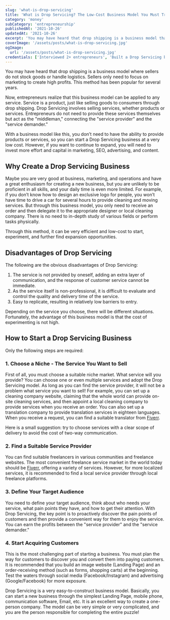 ```yaml
---
slug: 'what-is-drop-servicing'
title: 'What is Drop Servicing? The Low-Cost Business Model You Must Try!'
category: 'money'
subCategory: 'entrepreneurship'
publishedAt: '2021-10-26'
updatedAt: '2021-10-26'
excerpt: 'You may have heard that drop shipping is a business model that does not stock goods and handle logistics. Sellers only need to focus on marketing to create high profits. This method has been popular for several years. Now, entrepreneurs realize that this business model can be applied to any service...'
coverImage: '/assets/posts/what-is-drop-servicing.jpg'
ogImage: 
  url: '/assets/posts/what-is-drop-servicing.jpg'
credentials: ['Interviewed 2+ entrepreneurs', 'Built a Drop Servicing business']
---
```


You may have heard that drop shipping is a business model where sellers do not stock goods or handle logistics. Sellers only need to focus on marketing to create high profits. This method has been popular for several years.

Now, entrepreneurs realize that this business model can be applied to any service. Service is a product, just like selling goods to consumers through drop shipping. Drop Servicing involves selling services, whether products or services. Entrepreneurs do not need to provide these services themselves but act as the "middleman," connecting the "service provider" and the "service demander."

With a business model like this, you don’t need to have the ability to provide products or services, so you can start a Drop Servicing business at a very low cost. However, if you want to continue to expand, you will need to invest more effort and capital in marketing, SEO, advertising, and content.

## Why Create a Drop Servicing Business

Maybe you are very good at business, marketing, and operations and have a great enthusiasm for creating a new business, but you are unlikely to be proficient in all skills, and your daily time is even more limited. For example, if you don’t know how to design an exclusive logo for people, you won’t have time to drive a car for several hours to provide cleaning and moving services. But through this business model, you only need to receive an order and then delegate it to the appropriate designer or local cleaning company. There is no need to in-depth study of various fields or perform tasks physically.

Through this method, it can be very efficient and low-cost to start, experiment, and further find expansion opportunities.

## Disadvantages of Drop Servicing

The following are the obvious disadvantages of Drop Servicing:

1. The service is not provided by oneself, adding an extra layer of communication, and the response of customer service cannot be immediate.
2. As the service itself is non-professional, it is difficult to evaluate and control the quality and delivery time of the service.
3. Easy to replicate, resulting in relatively low barriers to entry.

Depending on the service you choose, there will be different situations. Fortunately, the advantage of this business model is that the cost of experimenting is not high.

## How to Start a Drop Servicing Business

Only the following steps are required:

### 1. Choose a Niche - The Service You Want to Sell

First of all, you must choose a suitable niche market. What service will you provide? You can choose one or even multiple services and adopt the Drop Servicing model. As long as you can find the service provider, it will not be a problem what service you want to sell! For example, you can set up a cleaning company website, claiming that the whole world can provide on-site cleaning services, and then appoint a local cleaning company to provide services when you receive an order. You can also set up a translation company to provide translation services in eighteen languages. When you receive a request, you can find a suitable translator from [Fiverr](https://go.fiverr.com/visit/?bta=298527&brand=fiverrcpa).

Here is a small suggestion: try to choose services with a clear scope of delivery to avoid the cost of two-way communication.

### 2. Find a Suitable Service Provider

You can find suitable freelancers in various communities and freelance websites. The most convenient freelance service market in the world today should be [Fiverr](https://go.fiverr.com/visit/?bta=298527&brand=fiverrcpa), offering a variety of services. However, for more localized services, it is recommended to find a local service provider through local freelance platforms.

### 3. Define Your Target Audience

You need to define your target audience, think about who needs your service, what pain points they have, and how to get their attention. With Drop Servicing, the key point is to proactively discover the pain points of customers and then provide a convenient way for them to enjoy the service. You can earn the profits between the "service provider" and the "service demander."

### 4. Start Acquiring Customers

This is the most challenging part of starting a business. You must plan the way for customers to discover you and convert them into paying customers. It is recommended that you build an image website (Landing Page) and an order-receiving method (such as forms, shopping carts) at the beginning. Test the waters through social media (Facebook/Instagram) and advertising (Google/Facebook) for more exposure.

Drop Servicing is a very easy-to-construct business model. Basically, you can start a new business through the simplest Landing Page, mobile phone, communication software, Email, etc. It is an excellent way to create a one-person company. The model can be very simple or very complicated, and you are the person responsible for completing the entire puzzle!